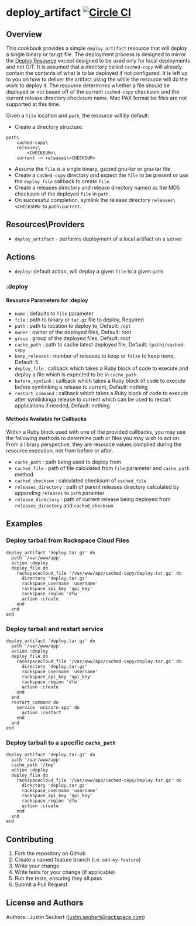 # deploy_artifact [![Circle CI](https://circleci.com/gh/rackspace-cookbooks/deploy_artifact/tree/master.svg?style=svg)](https://circleci.com/gh/rackspace-cookbooks/deploy_artifact/tree/master)

## Overview

This cookbook provides a simple `deploy_artifact` resource that will deploy a single binary or tar.gz file. The deployment process is designed to mirror the [Deploy Resource](https://docs.chef.io/resource_deploy.html) except designed to be used only for local deployments and not GIT. It is assumed that a directory called `cached-copy` will already contain the contents of what is to be deployed if not configured. It is left up to you on how to deliver the artifact using the while the resource will do the work to deploy it. The resource determines whether a file should be deployed or not based off of the current `cached-copy` checksum and the current release directory checksum name. Mac PAX format tar files are not supported at this time.

Given a `file` location and `path`, the resource will by default:
- Create a directory structure:
```
path\
    cached-copy\
    releases\
        <CHECKSUM>\
    current -> releases\<CHECKSUM>
```
- Assume the `file` is a single binary, gziped gnu-tar or gnu-tar file
- Create a `cached-copy` directory and expect the `file` to be present or use the `deploy_file` callback to create `file`.
- Create a releases directory and release directory named as the MD5 checksum of the deployed `file` in `path`.
- On successful completion, symlink the release directory `releases\<CHECKSUM>` to `path\current`.

## Resources\Providers

- `deploy_artifact` - performs deployment of a local artifact on a server

## Actions
- `deploy`: default action, will deploy a given `file` to a given `path`

### :deploy

#### Resource Parameters for :deploy
- `name` : defaults to `file` parameter
- `file` : path to binary or `tar.gz` file to deploy, Required
- `path` : path to location to deploy to, Default: `/opt`
- `owner` : owner of the deployed files, Default: root
- `group` : group of the deployed files, Default: root
- `cache_path` : path to cache latest deployed file, Default: `{path}/cached-copy`
- `keep_releases` : number of releases to keep or `false` to keep none, Default: 5
- `deploy_file` : callback which takes a Ruby block of code to execute and deploy a file which is expected to be in `cache_path`.
- `before_symlink` : callback which takes a Ruby block of code to execute before symlinking a release to current, Default: nothing
- `restart_command` : callback which takes a Ruby block of code to execute after symlinkinga release to current which can be used to restart applications if needed, Default: nothing

#### Methods Available for Callbacks
Within a Ruby block used with one of the provided callbacks, you may use the following methods to determine path or files you may wish to act on. From a library perspective, they are resource values compiled during the resource execution, not from before or after.
- `cache_path` : path being used to deploy from
- `cached_file` : path of file calculated from `file` parameter and `cache_path` method
- `cached_checksum` : calculated checksum of `cached_file`
- `releases_directory` : path of parent releases directory calculated by appending `releases` to `path` paramter
- `release_directory` : path of current release being deployed from `releases_directory` and `cached_checksum`

## Examples

### Deploy tarball from Rackspace Cloud Files

```
deploy_artifact 'deploy.tar.gz' do
  path '/var/www/app'
  action :deploy
  deploy_file do
    rackspacecloud_file '/var/www/app/cached-copy/deploy.tar.gz' do
      directory 'deploy.tar.gz'
      rackspace_username 'username'
      rackspace_api_key 'api_key'
      rackspace_region 'dfw'
      action :create
    end
  end
end
```

### Deploy tarball and restart service
```
deploy_artifact 'deploy.tar.gz' do
  path '/var/www/app'
  action :deploy
  deploy_file do
    rackspacecloud_file '/var/www/app/cached-copy/deploy.tar.gz' do
      directory 'deploy.tar.gz'
      rackspace_username 'username'
      rackspace_api_key 'api_key'
      rackspace_region 'dfw'
      action :create
    end
  end
  restart_command do
    service 'unicorn-app' do
      action :restart
    end
  end
end
```

### Deploy tarball to a specific `cache_path`
```
deploy_artifact 'deploy.tar.gz' do
  path '/var/www/app'
  cache_path '/tmp'
  action :deploy
  deploy_file do
    rackspacecloud_file '/var/www/app/cached-copy/deploy.tar.gz' do
      directory 'deploy.tar.gz'
      rackspace_username 'username'
      rackspace_api_key 'api_key'
      rackspace_region 'dfw'
      action :create
    end
  end
end
```

## Contributing

1. Fork the repository on Github
2. Create a named feature branch (i.e. `add-my-feature`)
3. Write your change
4. Write tests for your change (if applicable)
5. Run the tests, ensuring they all pass
6. Submit a Pull Request

## License and Authors

Authors:: Justin Seubert (justin.seubert@rackspace.com)
